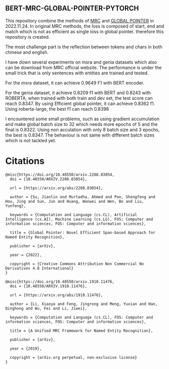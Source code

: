 ## BERT-MRC-GLOBAL-POINTER-PYTORCH
This repository combine the methods of [MRC](https://github.com/ShannonAI/mrc-for-flat-nested-ner) and [GLOBAL POINTER](https://github.com/bojone/GlobalPointer) in 2022.11.24. In original MRC methods, the loss is composed of start, end and match which is not as efficient as single loss in global pointer. therefore this repository is created.

The most challenge part is the reflection between tokens and chars in both chinese and english.

I have down several experiments on msra and genia datasets which also can be download from MRC official website. The performance is under the small trick that is only sentences with entities are trained and tested.

For the msra dataset, it can achieve 0.9649 F1 with BERT encoder.

For the genia dataset, it achieve 0.8209 f1 with BERT and 0.8243 with ROBERTA, when trained with both train and dev set, the test score can reach 0.8347. By using Efficient global pointer, it can achieve 0.8362 f1. Using roberta-large, the best f1 can reach 0.8398

I encountered some small problems, such as using gradient accumulation and make global batch size to 32 which needs more epochs of 5 and the final is 0.8322. Using non acculation with only 8 batch size and 3 epochs, the best is 0.8347. The behaviour is not same with different batch sizes which is not tackled yet.


# Citations
```
@misc{https://doi.org/10.48550/arxiv.2208.03054,
  doi = {10.48550/ARXIV.2208.03054},
  
  url = {https://arxiv.org/abs/2208.03054},
  
  author = {Su, Jianlin and Murtadha, Ahmed and Pan, Shengfeng and Hou, Jing and Sun, Jun and Huang, Wanwei and Wen, Bo and Liu, Yunfeng},
  
  keywords = {Computation and Language (cs.CL), Artificial Intelligence (cs.AI), Machine Learning (cs.LG), FOS: Computer and information sciences, FOS: Computer and information sciences},
  
  title = {Global Pointer: Novel Efficient Span-based Approach for Named Entity Recognition},
  
  publisher = {arXiv},
  
  year = {2022},
  
  copyright = {Creative Commons Attribution Non Commercial No Derivatives 4.0 International}
}
```
```
@misc{https://doi.org/10.48550/arxiv.1910.11476,
  doi = {10.48550/ARXIV.1910.11476},
  
  url = {https://arxiv.org/abs/1910.11476},
  
  author = {Li, Xiaoya and Feng, Jingrong and Meng, Yuxian and Han, Qinghong and Wu, Fei and Li, Jiwei},
  
  keywords = {Computation and Language (cs.CL), FOS: Computer and information sciences, FOS: Computer and information sciences},
  
  title = {A Unified MRC Framework for Named Entity Recognition},
  
  publisher = {arXiv},
  
  year = {2019},
  
  copyright = {arXiv.org perpetual, non-exclusive license}
}

```